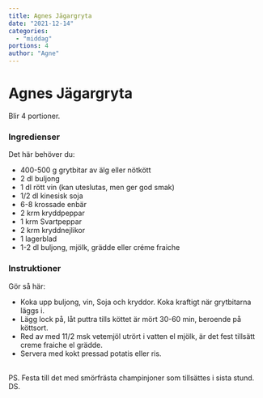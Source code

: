 ```yaml
---
title: Agnes Jägargryta
date: "2021-12-14"
categories:
  - "middag"
portions: 4
author: "Agne"
---
```


# Agnes Jägargryta

Blir 4 portioner.


### Ingredienser

Det här behöver du:
- 400-500 g grytbitar av älg eller nötkött
- 2 dl buljong
- 1 dl rött vin (kan uteslutas, men ger god smak)
- 1/2 dl kinesisk soja
- 6-8 krossade enbär
- 2 krm kryddpeppar
- 1 krm Svartpeppar
- 2 krm kryddnejlikor
- 1 lagerblad
- 1-2 dl buljong, mjölk, grädde eller créme fraiche



### Instruktioner

Gör så här:

- Koka upp buljong, vin, Soja och kryddor. Koka kraftigt när grytbitarna
läggs i.
- Lägg lock på, låt puttra tills köttet är mört 30-60 min, beroende på
köttsort.
- Red av med 11/2 msk vetemjöl utrört i vatten el mjölk, är det fest
tillsätt creme fraiche el grädde.
- Servera med kokt pressad potatis eller ris.

<br>
PS. Festa till det med smörfrästa champinjoner som tillsättes i sista
stund. DS.